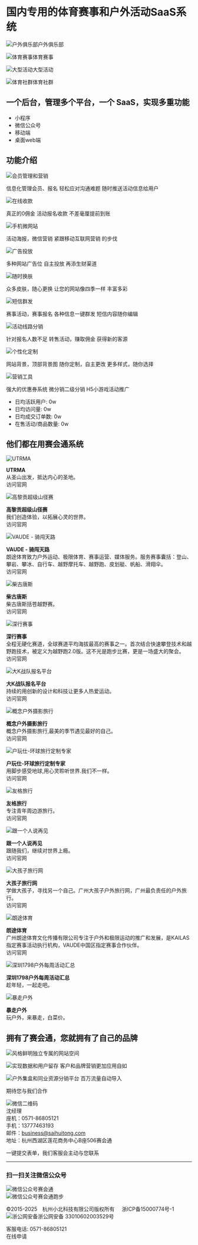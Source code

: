 # 国内专用的体育赛事和户外活动SaaS系统

![户外俱乐部](./img/saas1.png)户外俱乐部

![体育赛事](./img/saas2.png)体育赛事

![大型活动](./img/saas3.png)大型活动

![体育社群](./img/saas4.png)体育社群

## 一个后台，管理多个平台，一个 SaaS，实现多重功能

- 小程序
- 微信公众号
- 移动端
- 桌面web端

## 功能介绍

![会员管理和营销](./img/features1.png)

信息化管理会员、报名 轻松应对沟通难题 随时推送活动信息给用户

![在线收款](./img/features2.png)

真正的0佣金 活动报名收款 不差毫厘提前到账

![手机微网站](./img/features3.png)

活动海报，微信营销 紧跟移动互联网营销 的步伐

![广告投放](./img/features4.png)

多种网站广告位 自主投放 再添生财渠道

![随时换肤](./img/features5.png)

众多皮肤，随心更换 让您的网站像四季一样 丰富多彩

![短信群发](./img/features6.png)

赛事活动，赛事报名 各种信息一键群发 短信内容随你编辑

![活动线路分销](./img/features7.png)

针对报名人数不足 转售活动，赚取佣金 获得新的客源

![个性化定制](./img/features8.png)

网站背景，顶部背景图 随你定制，自主更改 更多样式，随你选择

![营销工具](./img/features9.png)

强大的优惠券系统 微分销二级分销 H5小游戏活动推广

- 日均活跃用户: 0w
- 日均访问量: 0w
- 日均成交订单数: 0w
- 在售活动/商品数量: 0w

## 他们都在用赛会通系统

![UTRMA](http://img.saihuitong.com/4728/logo/2761489/15c8ad5af21.jpg)

**UTRMA**  
从圣山出发，抵达内心的圣地。  
访问官网

![高黎贡超级山径赛](../img/recommend/event_gaoli.png)

**高黎贡超级山径赛**  
我们创造体验，以拓展心灵的世界。  
访问官网

![VAUDE - 骑闯天路](../img/recommend/event_qichuang.png)

**VAUDE - 骑闯天路**  
朗途体育致力户外运动、极限体育、赛事运营、媒体服务。服务赛事囊括：登山、攀岩、攀冰、自行车、越野摩托车、越野跑、皮划艇、帆船、滑翔伞。  
访问官网

![柴古唐斯](../img/recommend/event_chaigu.png)

**柴古唐斯**  
柴古唐斯括苍越野赛。  
访问官网

![深行赛事](../img/recommend/event_shenxing.png)

**深行赛事**  
全程无硬化赛道，全球赛道平均海拔最高的赛事之一。首次结合快速攀登技术和越野跑技术，被定义为越野跑2.0版。这不光是跑步比赛，更是一场盛大的聚会。  
访问官网

![大K战队报名平台](../img/recommend/event_daK.jpg)

**大K战队报名平台**  
持续的用创新的设计和科技让更多人热爱运动。  
访问官网

![概念户外摄影旅行](http://img.saihuitong.com/5527/logo/3730269/1777bd42fbf.jpg)

**概念户外摄影旅行**  
概念户外摄影旅行,最美的季节遇见最好的自己。  
访问官网

![户玩仕-环球旅行定制专家](../img/recommend/club_huwanshi.png)

**户玩仕-环球旅行定制专家**  
用脚步感受地球,用心灵聆听世界.我们不一样。  
访问官网

![友格旅行](../img/recommend/club_youge.png)

**友格旅行**  
专注青年周边游旅行。  
访问官网

![跟一个人说再见](../img/recommend/club_yujian.png)

**跟一个人说再见**  
跟随我们，继续对世界上瘾。  
访问官网

![大孩子旅行网](../img/recommend/club_dahaizi.png)

**大孩子旅行网**  
学做大孩子，寻找另一个自己。广州大孩子户外旅行网，广州最负责任的户外旅行。  
访问官网

![朗途体育](../img/recommend/event_langtu.png)

**朗途体育**  
广州朗途体育文化传播有限公司专注于户外和极限运动的推广和发展，是KAILAS指定赛事活动执行机构，VAUDE中国区指定赛事合作伙伴。  
访问官网

![深圳1798户外每周活动汇总](http://img.saihuitong.com/6464/logo/254395/17969c8a652.jpg-w100h100)

**深圳1798户外每周活动汇总**  
趁年轻，一起走吧。  

![暴走户外](http://img.saihuitong.com/6685/logo/7010280/1894489efd7.jpg-w100h100)

**暴走户外**  
玩户外，来暴走，白菜价。  

## 拥有了赛会通，您就拥有了自己的品牌

![风格鲜明独立专属的网站空间](./img/brands1.png)

![实现数据和用户留存 客户和品牌营销更加应用自如](./img/brands2.png)

![户外集盒和同业资源分销平台 百万流量自动导入](./img/brands3.png)

期待您与我们合作

![微信二维码](./img/wechat1.png)  
沈经理  
座机：0571-86805121  
手机：13777463193      
邮件：[business@saihuitong.com](mailto:business@saihuitong.com)  
地址：杭州西湖区莲花商务中心B座506赛会通  

一键提交表单，我们客服会主动与您联系

---

### 扫一扫关注微信公众号

![微信公众号](../img/wxapp_wechat1.png)赛会通  
![微信公众号](../img/wxapp_wechat2.png)赛会通跑步  

©2015-2025　杭州小北科技有限公司版权所有     浙ICP备15000774号-1  
![浙公网安备](../img/police.png)浙公网安备 33010602003529号  

客服电话: 0571-86805121  
在线申请
